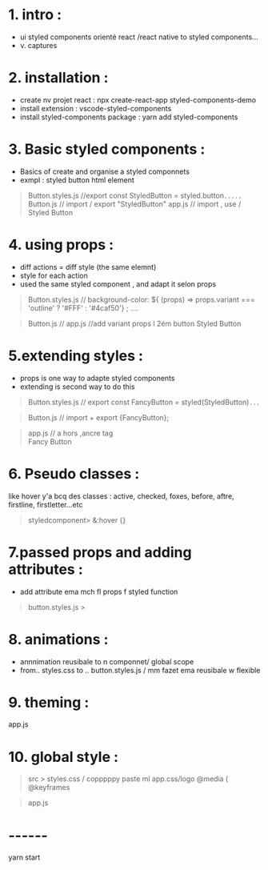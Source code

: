 # 1. intro : 
+ ui styled components orienté react /react native to styled components...
+ v. captures

# 2. installation :
+ create nv projet react : npx create-react-app styled-components-demo 
+ install extension : vscode-styled-components
+ install styled-components package : yarn add styled-components


# 3. Basic styled components :
+ Basics of create and organise a styled componnets
+ exmpl : styled button html element

> Button.styles.js //export const StyledButton = styled.button`.....`
> Button.js // import / export "StyledButton"
> app.js // import , use / <StyledButton>Styled Button</StyledButton>

# 4. using props :
+ diff actions = diff style (the same elemnt)
+ style for each action 
+ used the same styled component , and adapt it selon props

> Button.styles.js //
  background-color: ${ (props) => 
    props.variant === 'outline' ? '#FFF' : '#4caf50'} ;
    ....

> Button.js // 
> app.js //add variant props l 2ém button
       <StyledButton variant='outline'>Styled Button</StyledButton>


# 5.extending styles :
+ props is one way to adapte styled components
+ extending is second way to do this
 
> Button.styles.js //
  export const FancyButton = styled(StyledButton)`
  ...
`

> Button.js // import + export {FancyButton};

> app.js // a hors ,ancre tag    
<FancyButton as='a' >Fancy Button</FancyButton>

# 6. Pseudo classes :
like hover
y'a bcq des classes : active, checked, foxes, before, aftre, firstline, firstletter...etc
> styledcomponent>
  &:hover {}
  
  
# 7.passed props and adding attributes :
 + add attribute ema mch fl props f styled function
 > button.styles.js >


# 8. animations :
+ annnimation reusibale to n componnet/ global scope
+ from..  styles.css to .. button.styles.js / mm fazet ema reusibale w flexible

# 9. theming :
app.js
<ThemeProvider>

# 10. global style :


> src > styles.css / copppppy paste ml app.css/logo
  @media (
  @keyframes

> app.js

# ------
yarn start